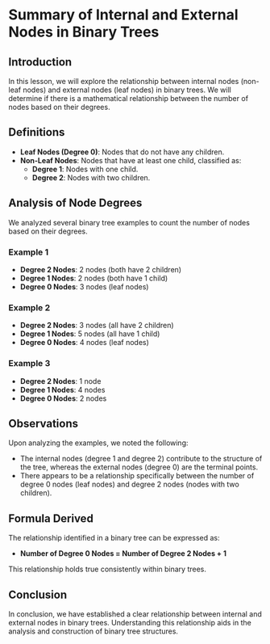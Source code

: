# Summary of Internal and External Nodes in Binary Trees

## Introduction
In this lesson, we will explore the relationship between internal nodes (non-leaf nodes) and external nodes (leaf nodes) in binary trees. We will determine if there is a mathematical relationship between the number of nodes based on their degrees.

## Definitions
- **Leaf Nodes (Degree 0)**: Nodes that do not have any children.
- **Non-Leaf Nodes**: Nodes that have at least one child, classified as:
  - **Degree 1**: Nodes with one child.
  - **Degree 2**: Nodes with two children.

## Analysis of Node Degrees
We analyzed several binary tree examples to count the number of nodes based on their degrees.

### Example 1
- **Degree 2 Nodes**: 2 nodes (both have 2 children)
- **Degree 1 Nodes**: 2 nodes (both have 1 child)
- **Degree 0 Nodes**: 3 nodes (leaf nodes)

### Example 2
- **Degree 2 Nodes**: 3 nodes (all have 2 children)
- **Degree 1 Nodes**: 5 nodes (all have 1 child)
- **Degree 0 Nodes**: 4 nodes (leaf nodes)

### Example 3
- **Degree 2 Nodes**: 1 node 
- **Degree 1 Nodes**: 4 nodes 
- **Degree 0 Nodes**: 2 nodes 

## Observations
Upon analyzing the examples, we noted the following:
- The internal nodes (degree 1 and degree 2) contribute to the structure of the tree, whereas the external nodes (degree 0) are the terminal points.
- There appears to be a relationship specifically between the number of degree 0 nodes (leaf nodes) and degree 2 nodes (nodes with two children).

## Formula Derived
The relationship identified in a binary tree can be expressed as:
- **Number of Degree 0 Nodes = Number of Degree 2 Nodes + 1**

This relationship holds true consistently within binary trees.

## Conclusion
In conclusion, we have established a clear relationship between internal and external nodes in binary trees. Understanding this relationship aids in the analysis and construction of binary tree structures.